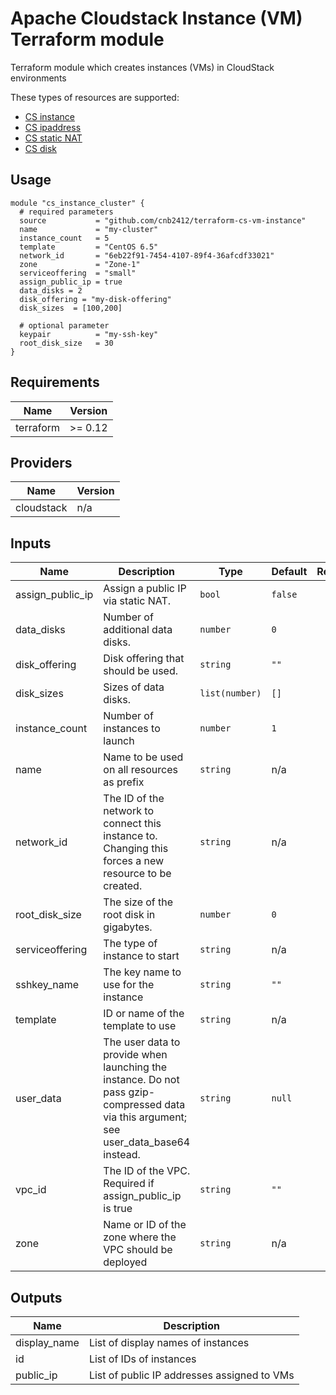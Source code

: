 # Apache Cloudstack Instance (VM) Terraform module

Terraform module which creates instances (VMs) in CloudStack environments

These types of resources are supported:

* [CS instance](https://www.terraform.io/docs/providers/cloudstack/r/instance.html)
* [CS ipaddress](https://www.terraform.io/docs/providers/cloudstack/r/ipaddress.html)
* [CS static NAT](https://www.terraform.io/docs/providers/cloudstack/r/static_nat.html)
* [CS disk](https://www.terraform.io/docs/providers/cloudstack/r/disk.html)

## Usage

```hcl
module "cs_instance_cluster" {
  # required parameters
  source           = "github.com/cnb2412/terraform-cs-vm-instance"
  name             = "my-cluster"
  instance_count   = 5
  template         = "CentOS 6.5"
  network_id       = "6eb22f91-7454-4107-89f4-36afcdf33021"
  zone             = "Zone-1"
  serviceoffering  = "small"
  assign_public_ip = true
  data_disks = 2
  disk_offering = "my-disk-offering"
  disk_sizes  = [100,200]
  
  # optional parameter
  keypair          = "my-ssh-key"
  root_disk_size   = 30
}
```



<!-- BEGINNING OF PRE-COMMIT-TERRAFORM DOCS HOOK -->
## Requirements

| Name | Version |
|------|---------|
| terraform | >= 0.12 |

## Providers

| Name | Version |
|------|---------|
| cloudstack | n/a |

## Inputs

| Name | Description | Type | Default | Required |
|------|-------------|------|---------|:--------:|
| assign\_public\_ip | Assign a public IP via static NAT. | `bool` | `false` | no |
| data\_disks | Number of additional data disks. | `number` | `0` | no |
| disk\_offering | Disk offering that should be used. | `string` | `""` | no |
| disk\_sizes | Sizes of data disks. | `list(number)` | `[]` | no |
| instance\_count | Number of instances to launch | `number` | `1` | no |
| name | Name to be used on all resources as prefix | `string` | n/a | yes |
| network\_id | The ID of the network to connect this instance to. Changing this forces a new resource to be created. | `string` | n/a | yes |
| root\_disk\_size | The size of the root disk in gigabytes. | `number` | `0` | no |
| serviceoffering | The type of instance to start | `string` | n/a | yes |
| sshkey\_name | The key name to use for the instance | `string` | `""` | no |
| template | ID or name of the template to use | `string` | n/a | yes |
| user\_data | The user data to provide when launching the instance. Do not pass gzip-compressed data via this argument; see user\_data\_base64 instead. | `string` | `null` | no |
| vpc\_id | The ID of the VPC. Required if assign\_public\_ip is true | `string` | `""` | no |
| zone | Name or ID of the zone where the VPC should be deployed | `string` | n/a | yes |

## Outputs

| Name | Description |
|------|-------------|
| display\_name | List of display names of instances |
| id | List of IDs of instances |
| public\_ip | List of public IP addresses assigned to VMs |

<!-- END OF PRE-COMMIT-TERRAFORM DOCS HOOK -->
